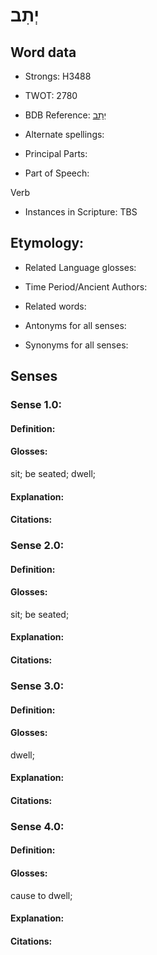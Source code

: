 # יְתִב

<!-- Status: S2="NeedsEdits" -->
<!-- Lexica used for edits:   -->

## Word data

* Strongs: H3488

* TWOT: 2780

* BDB Reference: [יְתִב](rc://en/bdb/dict/xj.an.aa)

* Alternate spellings:

* Principal Parts:

* Part of Speech:

Verb

* Instances in Scripture: TBS

## Etymology:

* Related Language glosses:

* Time Period/Ancient Authors:

* Related words:

* Antonyms for all senses:

* Synonyms for all senses:

## Senses

### Sense 1.0:

#### Definition:

#### Glosses:

sit; be seated; dwell; 

#### Explanation:

#### Citations:



### Sense 2.0:

#### Definition:

#### Glosses:

sit; be seated; 

#### Explanation:

#### Citations:



### Sense 3.0:

#### Definition:

#### Glosses:

dwell; 

#### Explanation:

#### Citations:



### Sense 4.0:

#### Definition:

#### Glosses:

cause to dwell; 

#### Explanation:

#### Citations:



